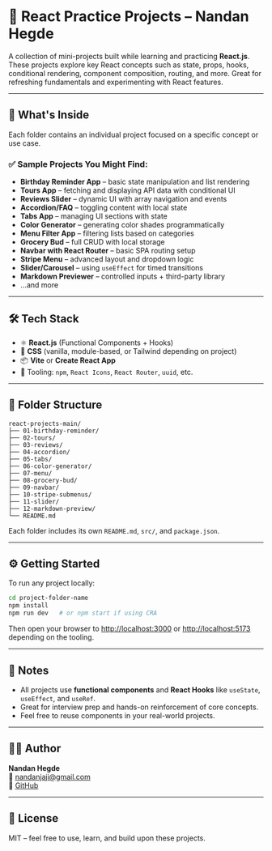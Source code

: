 # 🧠 React Practice Projects – Nandan Hegde

A collection of mini-projects built while learning and practicing **React.js**. These projects explore key React concepts such as state, props, hooks, conditional rendering, component composition, routing, and more. Great for refreshing fundamentals and experimenting with React features.

---

## 🚀 What's Inside

Each folder contains an individual project focused on a specific concept or use case.

### ✅ Sample Projects You Might Find:
- **Birthday Reminder App** – basic state manipulation and list rendering
- **Tours App** – fetching and displaying API data with conditional UI
- **Reviews Slider** – dynamic UI with array navigation and events
- **Accordion/FAQ** – toggling content with local state
- **Tabs App** – managing UI sections with state
- **Color Generator** – generating color shades programmatically
- **Menu Filter App** – filtering lists based on categories
- **Grocery Bud** – full CRUD with local storage
- **Navbar with React Router** – basic SPA routing setup
- **Stripe Menu** – advanced layout and dropdown logic
- **Slider/Carousel** – using `useEffect` for timed transitions
- **Markdown Previewer** – controlled inputs + third-party library
- ...and more

---

## 🛠️ Tech Stack

- ⚛️ **React.js** (Functional Components + Hooks)
- 🎨 **CSS** (vanilla, module-based, or Tailwind depending on project)
- 📦 **Vite** or **Create React App**
- 🔧 Tooling: `npm`, `React Icons`, `React Router`, `uuid`, etc.

---

## 📁 Folder Structure

```
react-projects-main/
├── 01-birthday-reminder/
├── 02-tours/
├── 03-reviews/
├── 04-accordion/
├── 05-tabs/
├── 06-color-generator/
├── 07-menu/
├── 08-grocery-bud/
├── 09-navbar/
├── 10-stripe-submenus/
├── 11-slider/
├── 12-markdown-preview/
└── README.md
```

Each folder includes its own `README.md`, `src/`, and `package.json`.

---

## ⚙️ Getting Started

To run any project locally:

```bash
cd project-folder-name
npm install
npm run dev   # or npm start if using CRA
```

Then open your browser to [http://localhost:3000](http://localhost:3000) or [http://localhost:5173](http://localhost:5173) depending on the tooling.

---

## 📌 Notes

- All projects use **functional components** and **React Hooks** like `useState`, `useEffect`, and `useRef`.
- Great for interview prep and hands-on reinforcement of core concepts.
- Feel free to reuse components in your real-world projects.

---

## 👨‍💻 Author

**Nandan Hegde**  
📧 [nandanjaji@gmail.com](mailto:nandanjaji@gmail.com)  
🔗 [GitHub](https://github.com/NandanHegde123)

---

## 📜 License

MIT – feel free to use, learn, and build upon these projects.
